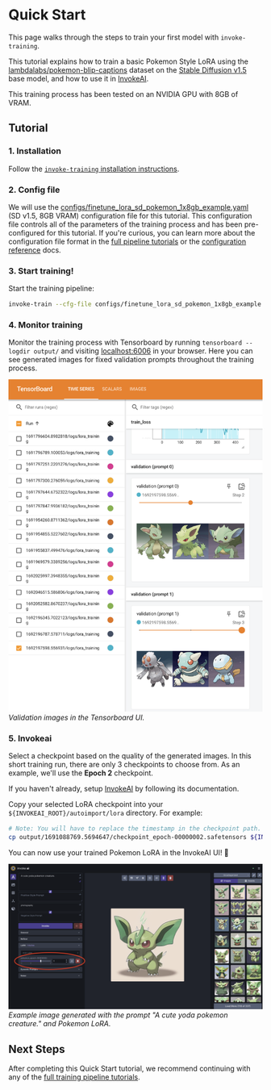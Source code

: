 # Quick Start

This page walks through the steps to train your first model with `invoke-training`.

This tutorial explains how to train a basic Pokemon Style LoRA using the [lambdalabs/pokemon-blip-captions](https://huggingface.co/datasets/lambdalabs/pokemon-blip-captions) dataset on the [Stable Diffusion v1.5](https://huggingface.co/runwayml/stable-diffusion-v1-5) base model, and how to use it in [InvokeAI](https://github.com/invoke-ai/InvokeAI).

This training process has been tested on an NVIDIA GPU with 8GB of VRAM.


## Tutorial

### 1. Installation
Follow the [`invoke-training` installation instructions](./installation.md).

### 2. Config file
We will use the [configs/finetune_lora_sd_pokemon_1x8gb_example.yaml](https://github.com/invoke-ai/invoke-training/blob/main/configs/finetune_lora_sd_pokemon_1x8gb_example.yaml) (SD v1.5, 8GB VRAM) configuration file for this tutorial. This configuration file controls all of the parameters of the training process and has been pre-configured for this tutorial. If you're curious, you can learn more about the configuration file format in the [full pipeline tutorials](../tutorials/index.md) or the [configuration reference](../reference/config/index.md) docs.

### 3. Start training!
Start the training pipeline:
```bash
invoke-train --cfg-file configs/finetune_lora_sd_pokemon_1x8gb_example.yaml
```

### 4. Monitor training
Monitor the training process with Tensorboard by running `tensorboard --logdir output/` and visiting [localhost:6006](http://localhost:6006) in your browser. Here you can see generated images for fixed validation prompts throughout the training process.

![Screenshot of the Tensorboard UI showing validation images.](../images/tensorboard_val_images_screenshot.png)
*Validation images in the Tensorboard UI.*

### 5. Invokeai
Select a checkpoint based on the quality of the generated images. In this short training run, there are only 3 checkpoints to choose from. As an example, we'll use the **Epoch 2** checkpoint.

If you haven't already, setup [InvokeAI](https://github.com/invoke-ai/InvokeAI) by following its documentation.

Copy your selected LoRA checkpoint into your `${INVOKEAI_ROOT}/autoimport/lora` directory. For example:
```bash
# Note: You will have to replace the timestamp in the checkpoint path.
cp output/1691088769.5694647/checkpoint_epoch-00000002.safetensors ${INVOKEAI_ROOT}/autoimport/lora/pokemon_epoch-00000002.safetensors
```

You can now use your trained Pokemon LoRA in the InvokeAI UI! 🎉

![Screenshot of the InvokeAI UI with an example of a Yoda pokemon generated using a Pokemon LoRA model.](../images/invokeai_yoda_pokemon_lora.png)
*Example image generated with the prompt "A cute yoda pokemon creature." and Pokemon LoRA.*

## Next Steps

After completing this Quick Start tutorial, we recommend continuing with any of the [full training pipeline tutorials](../tutorials/index.md).
